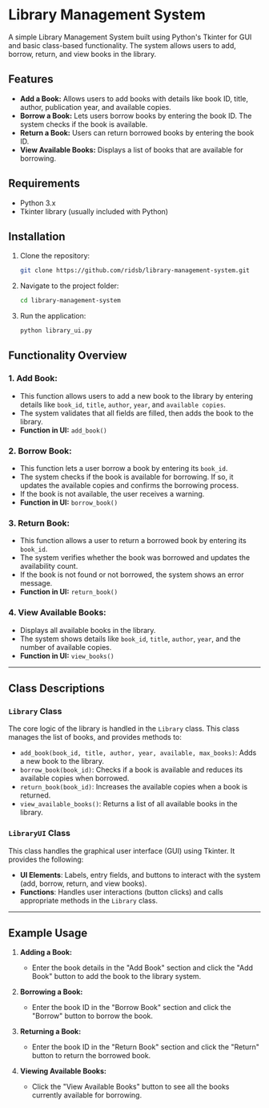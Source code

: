 # Library Management System

A simple Library Management System built using Python's Tkinter for GUI and basic class-based functionality. The system allows users to add, borrow, return, and view books in the library.

## Features

- **Add a Book:** Allows users to add books with details like book ID, title, author, publication year, and available copies.
- **Borrow a Book:** Lets users borrow books by entering the book ID. The system checks if the book is available.
- **Return a Book:** Users can return borrowed books by entering the book ID.
- **View Available Books:** Displays a list of books that are available for borrowing.

## Requirements

- Python 3.x
- Tkinter library (usually included with Python)

## Installation

1. Clone the repository:
   ```bash
   git clone https://github.com/ridsb/library-management-system.git
   ```
2. Navigate to the project folder:
   ```bash
   cd library-management-system
   ```
3. Run the application:
   ```bash
   python library_ui.py
   ```

## Functionality Overview

### 1. **Add Book:**

- This function allows users to add a new book to the library by entering details like `book_id`, `title`, `author`, `year`, and `available copies`.
- The system validates that all fields are filled, then adds the book to the library.
- **Function in UI:** `add_book()`

### 2. **Borrow Book:**

- This function lets a user borrow a book by entering its `book_id`.
- The system checks if the book is available for borrowing. If so, it updates the available copies and confirms the borrowing process.
- If the book is not available, the user receives a warning.
- **Function in UI:** `borrow_book()`

### 3. **Return Book:**

- This function allows a user to return a borrowed book by entering its `book_id`.
- The system verifies whether the book was borrowed and updates the availability count.
- If the book is not found or not borrowed, the system shows an error message.
- **Function in UI:** `return_book()`

### 4. **View Available Books:**

- Displays all available books in the library.
- The system shows details like `book_id`, `title`, `author`, `year`, and the number of available copies.
- **Function in UI:** `view_books()`

---

## Class Descriptions

### `Library` Class

The core logic of the library is handled in the `Library` class. This class manages the list of books, and provides methods to:

- `add_book(book_id, title, author, year, available, max_books)`: Adds a new book to the library.
- `borrow_book(book_id)`: Checks if a book is available and reduces its available copies when borrowed.
- `return_book(book_id)`: Increases the available copies when a book is returned.
- `view_available_books()`: Returns a list of all available books in the library.

### `LibraryUI` Class

This class handles the graphical user interface (GUI) using Tkinter. It provides the following:

- **UI Elements**: Labels, entry fields, and buttons to interact with the system (add, borrow, return, and view books).
- **Functions**: Handles user interactions (button clicks) and calls appropriate methods in the `Library` class.

---

## Example Usage

1. **Adding a Book:**
   - Enter the book details in the "Add Book" section and click the "Add Book" button to add the book to the library system.
2. **Borrowing a Book:**
   - Enter the book ID in the "Borrow Book" section and click the "Borrow" button to borrow the book.
3. **Returning a Book:**

   - Enter the book ID in the "Return Book" section and click the "Return" button to return the borrowed book.

4. **Viewing Available Books:**
   - Click the "View Available Books" button to see all the books currently available for borrowing.
